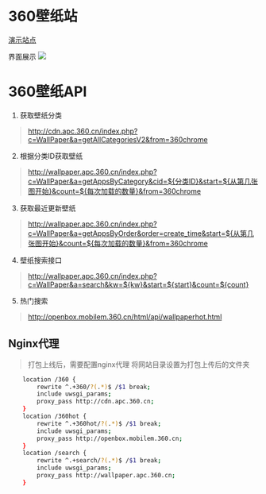 # 360壁纸站

[演示站点](https://wper.ztyang.com)

界面展示
![](https://qiniu.ztyang.com/img/20220630202720.png)



# 360壁纸API

1. 获取壁纸分类

> http://cdn.apc.360.cn/index.php?c=WallPaper&a=getAllCategoriesV2&from=360chrome

2. 根据分类ID获取壁纸

> http://wallpaper.apc.360.cn/index.php?c=WallPaper&a=getAppsByCategory&cid=${分类ID}&start=${从第几张图开始}&count=${每次加载的数量}&from=360chrome

3. 获取最近更新壁纸

> http://wallpaper.apc.360.cn/index.php?c=WallPaper&a=getAppsByOrder&order=create_time&start=${从第几张图开始}&count=${每次加载的数量}&from=360chrome

4. 壁纸搜索接口

> http://wallpaper.apc.360.cn/index.php?c=WallPaper&a=search&kw=${kw}&start=${start}&count=${count}

5. 热门搜索

> http://openbox.mobilem.360.cn/html/api/wallpaperhot.html

## Nginx代理

> 打包上线后，需要配置nginx代理
将网站目录设置为打包上传后的文件夹

```bash
    location /360 {
        rewrite ^.+360/?(.*)$ /$1 break;
        include uwsgi_params;
        proxy_pass http://cdn.apc.360.cn;
    }
    location /360hot {
        rewrite ^.+360hot/?(.*)$ /$1 break;
        include uwsgi_params;
        proxy_pass http://openbox.mobilem.360.cn;
    }
    location /search {
        rewrite ^.+search/?(.*)$ /$1 break;
        include uwsgi_params;
        proxy_pass http://wallpaper.apc.360.cn;
    }
```

